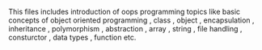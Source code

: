This files includes introduction of oops programming topics like basic concepts of object oriented programming , class , object , encapsulation , inheritance , polymorphism , abstraction , array , string , file handling , consturctor , data types , function etc.

